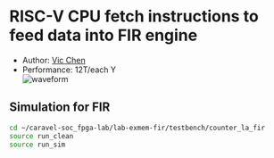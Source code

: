 # RISC-V CPU fetch instructions to feed data into FIR engine

- Author: [Vic Chen](https://github.com/vic9112)
- Performance: 12T/each Y <br> ![waveform](https://github.com/boledulab/2023-SOC-Design-/assets/137171415/0407440b-e152-4e26-8458-e52d8797d93a)

## Simulation for FIR
```sh
cd ~/caravel-soc_fpga-lab/lab-exmem-fir/testbench/counter_la_fir
source run_clean
source run_sim
```
